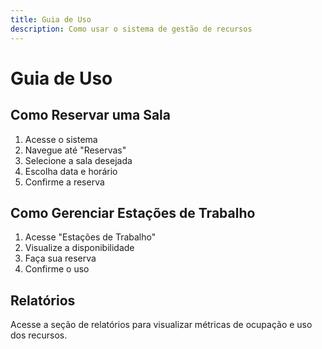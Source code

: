 ```yaml
---
title: Guia de Uso
description: Como usar o sistema de gestão de recursos
---
```


# Guia de Uso

## Como Reservar uma Sala

1. Acesse o sistema
2. Navegue até "Reservas"
3. Selecione a sala desejada
4. Escolha data e horário
5. Confirme a reserva

## Como Gerenciar Estações de Trabalho

1. Acesse "Estações de Trabalho"
2. Visualize a disponibilidade
3. Faça sua reserva
4. Confirme o uso

## Relatórios

Acesse a seção de relatórios para visualizar métricas de ocupação e uso dos recursos.
